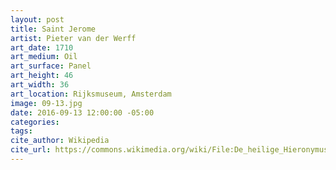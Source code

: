 ```yaml
---
layout: post
title: Saint Jerome
artist: Pieter van der Werff
art_date: 1710
art_medium: Oil
art_surface: Panel
art_height: 46 
art_width: 36
art_location: Rijksmuseum, Amsterdam
image: 09-13.jpg
date: 2016-09-13 12:00:00 -05:00
categories:
tags:
cite_author: Wikipedia
cite_url: https://commons.wikimedia.org/wiki/File:De_heilige_Hieronymus_Rijksmuseum_SK-A-470.jpeg
---
```

